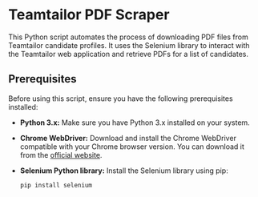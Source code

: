 # Teamtailor PDF Scraper

This Python script automates the process of downloading PDF files from Teamtailor candidate profiles. It uses the Selenium library to interact with the Teamtailor web application and retrieve PDFs for a list of candidates.

## Prerequisites

Before using this script, ensure you have the following prerequisites installed:

- **Python 3.x:** Make sure you have Python 3.x installed on your system.

- **Chrome WebDriver:** Download and install the Chrome WebDriver compatible with your Chrome browser version. You can download it from the [official website](https://sites.google.com/chromium.org/driver/).

- **Selenium Python library:** Install the Selenium library using pip:

  ```bash
  pip install selenium
